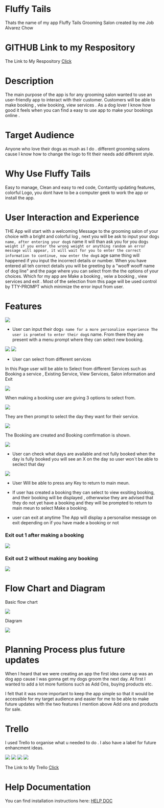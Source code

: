 # Fluffy Tails 
Thats the name of my app Fluffy Tails Grooming Salon created by me Job Alvarez Chow 

# GITHUB Link to my Respository 

The Link to My Respository [Click](https://github.com/jobitoalv/app2.git)

# Description 

The main purpose of the app is for any grooming salon wanted to use an user-friendly app to interact with their customer. Customers will be able to make booking , veiw booking, view services .
As a dog lover I know how good it feels when you can find a easy to use app to make your bookings online .

# Target Audience

Anyone who love their dogs as mush as I do . different grooming salons cause I know how to change the logo to fit their needs add different style. 

# Why Use Fluffy Tails 

Easy to manage, Clean and easy to red code, Contantly updating features, colorful Logo, you dont have to be a computer geek to work the app or install the app. 

# User Interaction and Experience

THE App will start with a welcoming Message to the grooming salon of your choice with a bright and colorful log , next you will be ask to input your dog`s name, after entering your dog`s name it will than ask you for you dog`s weight if you enter the wrong weight or anything random an error message will appear, it will wait for you to enter the correct information to continue, now enter the dog`s age same thing will happened if you input the incorrect details or number. When you have entered all teh correct details you will be greeting by a "wooff wooff name of dog line" and the page where you can select from the the options of your choices. Which for my app are Make a booking , veiw a booking , view services and exit . Most of the selection from this page will be used control by TTY-PROMPT which minimize the error input from user.  

# Features

<img src="./Docs/App_Documentation/1.png" atl="greeting">

- User can input their dog`s name for a more personalise experience
The user is promted to enter their dog`s name. From there they are present with a menu prompt where they can select new booking.

<img src="Docs/App_Documentation/2.png" atl="enter_name">
<img src="Docs/App_Documentation/3.png" atl="age">


- User can select from different services 

In this Page user will be able to Select from different Services such as Booking a service , Existing Service, View Services, Salon information and Exit 

<img src="./Docs/App_Documentation/4.png" atl="select">

When making a booking user are giving 3 options to select from.

<img src="./Docs/App_Documentation/5.png" atl="type">

They are then prompt to select the day they want for their service.

<img src="./Docs/App_Documentation/6.png" atl="days">

The Bookiing are created and Booking comfirmation is shown.

<img src="./Docs/App_Documentation/7.png" atl="confirmation">

- User can check what days are available and not fully booked 
when the day is fully booked you will see an X on the day so user won`t be able to seclect that day

<img src="./Docs/App_Documentation/8.png" atl="booked out">

- User Will be able to press any Key to return to main meun.

- If user has created a booking they can select to view exsiting booking, and their booking will be displayed , otherwwise they are advised that they do not yet have a booking and they will be prompted to return to main meun to select Make a booking.

- user can exit at anytime 
The App will display a personalise message on exit depending on if you have made a booking or not 

### Exit out 1 after making a booking 

<img src="./Docs/App_Documentation/9.png" atl="see you soon">

### Exit out 2 without making any booking 

<img src="./Docs/App_Documentation/10.png" atl="no bookign farewell">


# Flow Chart and Diagram

Basic flow chart 

<img src="./Docs/Charts/APP_FLOWCHART.jpg" atl="flowchart">

Diagram 

<img src="./Docs/Charts/appDiagram.png" atl="diagram">


# Planning Process plus future updates 

When I heard that we were creating an app the first idea came up was an dog app cause I was gonna get my dogs groom the next day. At first I wanted to add a lot more funtions such as Add Ons, buying products etc.

I felt that it was more important to keep the app simple so that it would be accessible for my target audience and easier for me to be able to make future updates with the two features I mention above Add ons and products for sale. 

# Trello

I used Trello to organise what u needed to do . I also have a label for future enhancment ideas.

<img src="./Docs/Trello/Screen Shot 2021-05-27 at 7.19.46 pm.png" atl="day1">

<img src="./Docs/Trello/Screen Shot 2021-05-27 at 7.20.23 pm.png" atl="day2">

<img src="./Docs/Trello/Screen Shot 2021-05-27 at 7.21.27 pm.png" atl="day3">

<img src="./Docs/Trello/Screen Shot 2021-05-27 at 7.21.56 pm.png" atl="day4">

The Link to My Trello [Click](https://trello.com/b/9WYUkXMv/terminal-app)

# Help Documentation

You can find installation instructions here: [HELP DOC](https://github.com/jobitoalv/app2/blob/main/Docs/help.md)